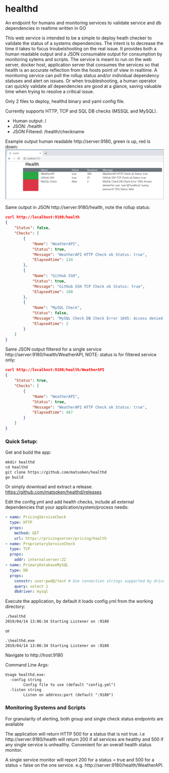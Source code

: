 # healthd
An endpoint for humans and monitoring services to validate service and db dependencies in realtime written in GO

This web service is intended to be a simple to deploy heath checker to validate the status of a systems dependencies.  The intent is to decrease the time it takes to focus troubelshooting on the real issue. It provides both a human readable output and a JSON consumable output for consumption by monitoring sytems and scripts. The service is meant to run on the web server, docker host, application server that consumes the services so that health is an accurate reflection from the hosts point of view in realtime.  A monitoring service can poll the rollup status and/or individual dependency statuses and alert on issues.  Or when troubleshooting, a human operator can quickly validate all dependencies are good at a glance, saving valuable time when trying to resolve a critical issue.  

Only 2 files to deploy, healthd binary and yaml config file.

Currently supports HTTP, TCP and SQL DB checks (MSSQL and MySQL).

* Human output: /
* JSON: /health
* JSON Filtered:  /health/checkname

Example output human readable http://server:9180, green is up, red is down:
![screesnhot](https://raw.githubusercontent.com/matsoken/healthd/assets/healthd-user.PNG)

Same output in JSON http://server:9180/health, note the rollup status:
```json
curl http://localhost:9180/health
{
    "Status": false,
    "Checks": [
        {
            "Name": "WeatherAPI",
            "Status": true,
            "Message": "WeatherAPI HTTP Check ok Status: true",
            "Elapsedtime": 134
        },
        {
            "Name": "GitHub SSH",
            "Status": true,
            "Message": "GitHub SSH TCP Check ok Status: true",
            "Elapsedtime": 100
        },
        {
            "Name": "MySQL Check",
            "Status": false,
            "Message": "MySQL Check DB Check Error 1045: Access denied for user 'user'@'localhost' (using password: YES) Status: false",
            "Elapsedtime": 2
        }
    ]
}

```

Same JSON output filtered for a single service http://server:9180/health/WeatherAPI, NOTE: status is for filtered service only:
```json
curl http://localhost:9180/health/WeatherAPI
{
    "Status": true,
    "Checks": [
        {
            "Name": "WeatherAPI",
            "Status": true,
            "Message": "WeatherAPI HTTP Check ok Status: true",
            "Elapsedtime": 487
        }
    ]
}
```
### Quick Setup:

Get and build the app:
```
mkdir healthd
cd healthd
git clone https://github.com/matsoken/healthd
go build
```

Or simply download and extract a release.
https://github.com/matsoken/healthd/releases

Edit the config.yml and add health checks, include all external dependencies that your application/system/process needs:
```yaml
- name: PricingServiceCheck
  type: HTTP
  props:
    method: GET
    url: https://pricingserver/pricing/health
- name: ProprietaryServiceCheck
  type: TCP
  props:
    addr: internalserver:22
- name: PrimaryDatabaseMySQL
  type: DB
  props:
    connstr: user:pwd@/test # Use connection strings supported by driver
    query: select 1
    dbdriver: mysql
```

Execute the application, by default it loads config.yml from the working directory:

```
./healthd
2019/04/14 13:06:34 Starting Listener on :9180
```

or
```
.\healthd.exe
2019/04/14 13:06:34 Starting Listener on :9180
```

Navigate to http://host:9180

Command Line Args:
```
Usage healthd.exe:
  -config string
        Config file to use (default "config.yml")
  -listen string
        Listen on address:port (default ":9180")
```

### Monitoring Systems and Scripts

For granularity of alerting, both group and single check status endpoints are available

The application will return HTTP 500 for a status that is not true.  i.e http://server:9180/health will return 200 if all services are healthy and 500 if any single service is unhealthy.  Convenient for an overall health status monitor.

A single service monitor will report 200 for a status = true and 500 for a status = false on the one service. e.g. http://server:9180/health/WeatherAPI.








